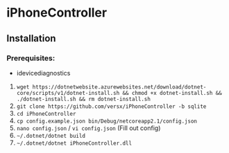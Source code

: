 # iPhoneController

## Installation

### Prerequisites:
- idevicediagnostics  

1. `wget https://dotnetwebsite.azurewebsites.net/download/dotnet-core/scripts/v1/dotnet-install.sh && chmod +x dotnet-install.sh && ./dotnet-install.sh && rm dotnet-install.sh`  
2. `git clone https://github.com/versx/iPhoneController -b sqlite`  
3. `cd iPhoneController`  
4. `cp config.example.json bin/Debug/netcoreapp2.1/config.json`  
5. `nano config.json` / `vi config.json` (Fill out config)  
6. `~/.dotnet/dotnet build`  
7. `~/.dotnet/dotnet iPhoneController.dll`  